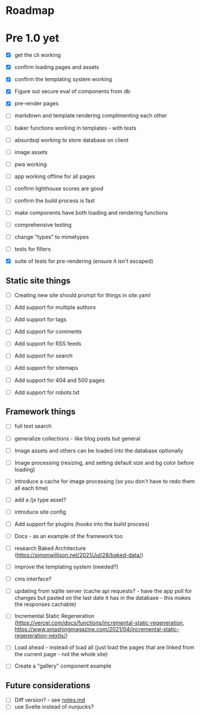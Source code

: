 # Roadmap

# Pre 1.0 yet

 - [x] get the cli working
 - [x] confirm loading pages and assets
 - [x] confirm the templating system working
 - [x] Figure out secure eval of components from db
 - [x] pre-render pages
 - [ ] markdown and template rendering complimenting each other
 - [ ] baker functions working in templates - with tests
 - [ ] absurdsql working to store database on client
 - [ ] image assets 
 - [ ] pwa working
 - [ ] app working offline for all pages
 - [ ] confirm lighthouse scores are good
 - [ ] confirm the build process is fast
 - [ ] make components have both loading and rendering functions
 - [ ] comprehensive testing
 - [ ] change "types" to mimetypes
 - [ ] tests for filters
 - [x] suite of tests for pre-rendering (ensure it isn't escaped)


## Static site things

- [ ] Creating new site should prompt for things in site.yaml
- [ ] Add support for multiple authors
- [ ] Add support for tags
- [ ] Add support for comments
- [ ] Add support for RSS feeds
- [ ] Add support for search
- [ ] Add support for sitemaps
- [ ] Add support for 404 and 500 pages
- [ ] Add support for robots.txt



## Framework things

 - [ ] full text search
 - [ ] generalize collections - like blog posts but general
 - [ ] Image assets and others can be loaded into the database optionally
 - [ ] Image processing (resizing, and setting default size and bg color before loading)
 - [ ] introduce a cache for image processing (so you don't have to redo them all each time)
 - [ ] add a /js type asset?
 - [ ] introduce site config 
 - [ ] Add support for plugins (hooks into the build process)
 - [ ] Docs - as an example of the framework too
 - [ ] research Baked Architecture (https://simonwillison.net/2021/Jul/28/baked-data/)
 - [ ] improve the templating system (needed?)
 - [ ] cms interface?
 - [ ] updating from sqlite server (cache api requests? - have the app poll for changes but pasted on the last date it has in the database - this makes the responses cachable)
 - [ ] Incremental Static Regeneration (https://vercel.com/docs/functions/incremental-static-regeneration, https://www.smashingmagazine.com/2021/04/incremental-static-regeneration-nextjs/)
 - [ ] Load ahead - instead of load all (just load the pages that are linked from the current page - not the whole site)
 - [ ] Create a "gallery" component example


## Future considerations

 - [ ] Diff version?  - see [notes.md](notes.md)
 - [ ] use Svelte instead of nunjucks?